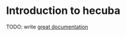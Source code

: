 # Introduction to hecuba

TODO: write [great documentation](http://jacobian.org/writing/great-documentation/what-to-write/)
